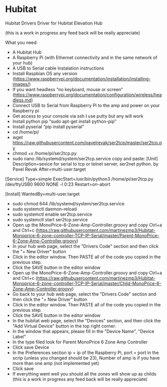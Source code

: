 # Hubitat
Hubitat Drivers
Driver for Hubitat Elevation Hub

(this is a work in progress any feed back will be really appreciate)

What you need:
-	A Hubitat Hub
-	A Raspberry Pi (with Ethernet connectivity and in the same network of your hub)
-	A USB to Serial cable
Instalation instructions
-	Install Raspbian OS any version (https://www.raspberrypi.org/documentation/installation/installing-images/)
-	If you want headless “no keyboard, mouse or screen” (https://www.raspberrypi.org/documentation/configuration/wireless/headless.md)
-	Connect USB to Serial from Raspberry Pi to the amp and power on your Raspberry pi
-	Get access to your console via ssh I use putty but any will work
-	Install python pip “sudo apt-get install python-pip”
-	Install pyserial “pip install pyserial”
- cd /home/pi/
- wget https://raw.githubusercontent.com/pavelrevak/ser2tcp/master/ser2tcp.py
- chmod +x /home/pi/ser2tcp.py
- sudo nano /lib/systemd/system/ser2tcp.service
copy and paste:
[Unit]
Description=sevice for serial to tcp or telnet server, ser2net python. by Pavel Revak
After=multi-user.target

[Service]
Type=simple
ExecStart=/usr/bin/python3 /home/pi/ser2tcp.py /dev/ttyUSB0 9600 NONE -l 0:23
Restart=on-abort

[Install]
WantedBy=multi-user.target
- sudo chmod 644 /lib/systemd/system/ser2tcp.service
- sudo systemctl daemon-reload
- sudo systemctl enable ser2tcp.service
- sudo systemctl start ser2tcp.service
-	Open up the MonoPrice-6-Zone-Amp-Controller.groovy and copy Ctrl+a and Ctrl+c (https://raw.githubusercontent.com/martinezmp3/Hubitat-Monoprice-6-zone-controller-TCP-IP-Serial/master/Parent-MonoPrice-6-Zone-Amp-Controller.groovy)
-	In your hub web page, select the "Drivers Code" section and then click the "+ New Driver" button
-	Click in the editor window. Then PASTE all of the code you copied in the previous step.
-	Click the SAVE button in the editor window
- Open up the MonoPrice-6-Zone-Amp-Controller.groovy and copy Ctrl+a and Ctrl+c (https://raw.githubusercontent.com/martinezmp3/Hubitat-Monoprice-6-zone-controller-TCP-IP-Serial/master/Child-MonoPrice-6-Zone-Amp-Controller.groovy)
- Go back to your hub web page, select the "Drivers Code" section and then click the "+ New Driver" button
-	Click in the editor window. Then PASTE all of the code you copied in the previous step.
-	Click the SAVE button in the editor window
-	In the hubitat web page, select the "Devices" section, and then click the "Add Virtual Device" button in the top right corner.
-	In the window that appears, please fill in the "Device Name", "Device Label"
-	In the type filed look for Parent MonoPrice 6 Zone Amp Controller
-	Click save Device
-	In the Preferences section ip = ip of the Raspberry Pi, port = port in the scrip (unless you changed should be 23), Number of amp is if you have more than one amp (not implemented yet)
-	Click save 
-	If everything went well you should all the zones will show up as childs
(this is a work in progress any feed back will be really appreciate)
